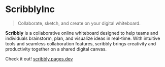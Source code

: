 # ScribblyInc

> Collaborate, sketch, and create on your digital whiteboard.

**Scribbly** is a collaborative online whiteboard designed to help teams and individuals brainstorm, plan, and visualize ideas in real-time. With intuitive tools and seamless collaboration features, scribbly brings creativity and productivity together on a shared digital canvas.

Check it out! [scribbly.pages.dev](https://scribbly.pages.dev)
